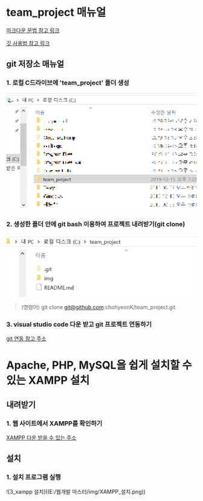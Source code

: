 # team_project 매뉴얼
[마크다운 문법 참고 링크](https://heropy.blog/2017/09/30/markdown/)

[깃 사용법 참고 링크](https://medium.com/@joongwon/git-git-%EB%AA%85%EB%A0%B9%EC%96%B4-%EC%A0%95%EB%A6%AC-c25b421ecdbd)

## git 저장소 매뉴얼
### 1. 로컬 C드라이브에 'team_project' 폴더 생성
![1_폴더생성](./img/1_폴더생성.png)

### 2. 생성한 폴더 안에 git bash 이용하여 프로젝트 내려받기(git clone)
![2_git clone](./img/2_gitclone.png)
> (명령어) git clone git@github.com:chohyeonK/team_project.git

### 3. visual studio code 다운 받고 git 프로젝트 연동하기
[git 연동 참고 주소](https://potensj.tistory.com/55)


# Apache, PHP, MySQL을 쉽게 설치할 수 있는 XAMPP 설치

## 내려받기
### 1. 웹 사이트에서 XAMPP를 확인하기
[XAMPP 다운 받을 수 있는 주소](https://www.apachefriends.org/index.html)

## 설치
### 1. 설치 프로그램 실행
![3_xampp 설치]((E:/웹개발 마스터/img/XAMPP_설치.png))
